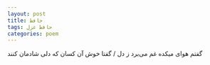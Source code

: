 ```yaml
---
layout: post
title: حافظ
tags: حافظ غزل
categories: poem
---
```


گفتم هوای میکده غم می‌برد ز دل / گفتا خوش آن کسان که دلی شادمان کنند